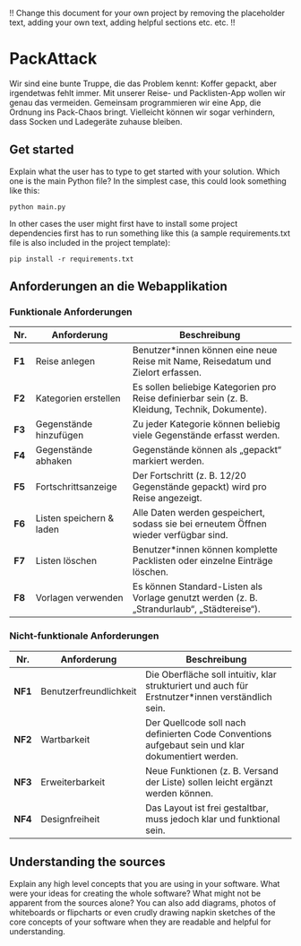 !! Change this document for your own project by removing the placeholder text, adding your own text, adding helpful sections etc. etc. !!

# PackAttack

Wir sind eine bunte Truppe, die das Problem kennt: Koffer gepackt, aber irgendetwas fehlt immer. Mit unserer Reise- und Packlisten-App wollen wir genau das vermeiden. Gemeinsam programmieren wir eine App, die Ordnung ins Pack-Chaos bringt. Vielleicht können wir sogar verhindern, dass Socken und Ladegeräte zuhause bleiben.


## Get started

Explain what the user has to type to get started with your solution. Which one
is the main Python file? In the simplest case, this could look something like
this:

``
    python main.py
``

In other cases the user might first have to install some project dependencies
first has to run something like this (a sample requirements.txt file is also
included in the project template):

``
    pip install -r requirements.txt
``

## Anforderungen an die Webapplikation

### Funktionale Anforderungen
| **Nr.** | **Anforderung**          | **Beschreibung**                                                                                |
| ------- | ------------------------ | ----------------------------------------------------------------------------------------------- |
| **F1**  | Reise anlegen            | Benutzer*innen können eine neue Reise mit Name, Reisedatum und Zielort erfassen.                |
| **F2**  | Kategorien erstellen     | Es sollen beliebige Kategorien pro Reise definierbar sein (z. B. Kleidung, Technik, Dokumente). |
| **F3**  | Gegenstände hinzufügen   | Zu jeder Kategorie können beliebig viele Gegenstände erfasst werden.                            |
| **F4**  | Gegenstände abhaken      | Gegenstände können als „gepackt“ markiert werden.                                               |
| **F5**  | Fortschrittsanzeige      | Der Fortschritt (z. B. 12/20 Gegenstände gepackt) wird pro Reise angezeigt.                     |
| **F6**  | Listen speichern & laden | Alle Daten werden gespeichert, sodass sie bei erneutem Öffnen wieder verfügbar sind.            |
| **F7**  | Listen löschen           | Benutzer*innen können komplette Packlisten oder einzelne Einträge löschen.                      |
| **F8** | Vorlagen verwenden       | Es können Standard-Listen als Vorlage genutzt werden (z. B. „Strandurlaub“, „Städtereise“).     |

### Nicht-funktionale Anforderungen
| **Nr.** | **Anforderung**        | **Beschreibung**                                                                                  |
| ------- | ---------------------- | ------------------------------------------------------------------------------------------------- |
| **NF1** | Benutzerfreundlichkeit | Die Oberfläche soll intuitiv, klar strukturiert und auch für Erstnutzer*innen verständlich sein.  |
| **NF2** | Wartbarkeit            | Der Quellcode soll nach definierten Code Conventions aufgebaut sein und klar dokumentiert werden. |
| **NF3** | Erweiterbarkeit        | Neue Funktionen (z. B. Versand der Liste) sollen leicht ergänzt werden können.    |
| **NF4** | Designfreiheit         | Das Layout ist frei gestaltbar, muss jedoch klar und funktional sein.                             |


## Understanding the sources

Explain any high level concepts that you are using in your software. What were
your ideas for creating the whole software? What might not be apparent from the
sources alone? You can also add diagrams, photos of whiteboards or flipcharts
or even crudly drawing napkin sketches of the core concepts of your software
when they are readable and helpful for understanding.
